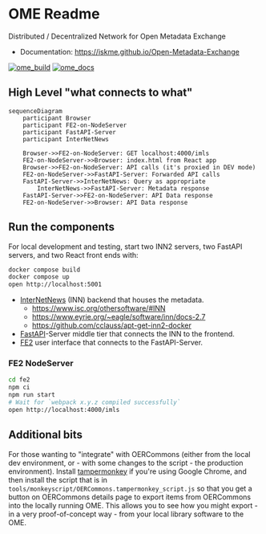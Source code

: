 # OME Readme
Distributed / Decentralized Network for Open Metadata Exchange
* Documentation: https://iskme.github.io/Open-Metadata-Exchange


[![ome_build](https://github.com/ISKME/Open-Metadata-Exchange/actions/workflows/build.yml/badge.svg)](https://github.com/ISKME/Open-Metadata-Exchange/actions/workflows/build.yml)
[![ome_docs](https://github.com/ISKME/Open-Metadata-Exchange/actions/workflows/sphinx.yml/badge.svg)](https://github.com/ISKME/Open-Metadata-Exchange/actions/workflows/sphinx.yml)

## High Level "what connects to what"

```mermaid
sequenceDiagram
	participant Browser
	participant FE2-on-NodeServer
	participant FastAPI-Server
	participant InterNetNews

	Browser->>FE2-on-NodeServer: GET localhost:4000/imls
	FE2-on-NodeServer->>Browser: index.html from React app
	Browser->>FE2-on-NodeServer: API calls (it's proxied in DEV mode)
	FE2-on-NodeServer->>FastAPI-Server: Forwarded API calls
	FastAPI-Server->>InterNetNews: Query as appropriate
        InterNetNews->>FastAPI-Server: Metadata response
	FastAPI-Server->>FE2-on-NodeServer: API Data response
	FE2-on-NodeServer->>Browser: API Data response
```

## Run the components
For local development and testing, start two INN2 servers, two FastAPI servers, and two React front ends with:
```bash
docker compose build
docker compose up
open http://localhost:5001
```
* [InterNetNews](https://github.com/InterNetNews/inn) (INN) backend that houses the metadata.
    * <https://www.isc.org/othersoftware/#INN>
    * <https://www.eyrie.org/~eagle/software/inn/docs-2.7>
    * <https://github.com/cclauss/apt-get-inn2-docker>
* [FastAPI](https://fastapi.tiangolo.com/)-Server middle tier that connects the INN to the frontend.
* [FE2](./fe2/README.md) user interface that connects to the FastAPI-Server.

### FE2 NodeServer
```bash
cd fe2
npm ci
npm run start
# Wait for `webpack x.y.z compiled successfully`
open http://localhost:4000/imls
```

## Additional bits
For those wanting to "integrate" with OERCommons (either from the
local dev environment, or - with some changes to the script - the
production environment). Install [tampermonkey](https://www.tampermonkey.net/)
if you're using Google Chrome, and then install the script that is in
`tools/monkeyscript/OERCommons.tampermonkey_script.js` so that you get
a button on OERCommons details page to export items from OERCommons
into the locally running OME. This allows you to see how you might
export - in a very proof-of-concept way - from your local library
software to the OME.
